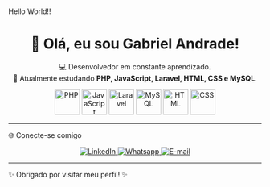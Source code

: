 
###

<p align="left">Hello World!!</p>

###
<!-- Perfil README - Lala Trelson -->

<h1 align="center">👋 Olá, eu sou Gabriel Andrade!</h1>

<p align="center">
  💻 Desenvolvedor em constante aprendizado. <br>
  🚀 Atualmente estudando <strong>PHP, JavaScript, Laravel, HTML, CSS e MySQL</strong>.
</p>

<p align="center">
  <!-- Linguagens -->
  <img src="https://cdn.jsdelivr.net/gh/devicons/devicon/icons/php/php-original.svg" alt="PHP" width="50" height="50"/>
  <img src="https://cdn.jsdelivr.net/gh/devicons/devicon/icons/javascript/javascript-original.svg" alt="JavaScript" width="50" height="50"/>
 <img src="https://upload.wikimedia.org/wikipedia/commons/9/9a/Laravel.svg" alt="Laravel" width="50" height="50"/>
  <img src="https://cdn.jsdelivr.net/gh/devicons/devicon/icons/mysql/mysql-original.svg" alt="MySQL" width="50" height="50"/>
  <img src="https://cdn.jsdelivr.net/gh/devicons/devicon/icons/html5/html5-original.svg" alt="HTML" width="50" height="50"/>
  <img src="https://cdn.jsdelivr.net/gh/devicons/devicon/icons/css3/css3-original.svg" alt="CSS" width="50" height="50"/>
</p>

---

🌐 Conecte-se comigo

<p align="center">
  <a href=https://www.linkedin.com/in/gabriel-andrade-90626734a/?trk=opento_sprofile_topcard" target="_blank">
    <img src="https://img.shields.io/badge/LinkedIn-0077B5?style=for-the-badge&logo=linkedin&logoColor=white" alt="LinkedIn"/>
  </a>
  <a href="https://www.instagram.com/seu-instagram" target="_blank">
    <img src="https://img.shields.io/badge/Whatsapp-E4405F?style=for-the-badge&logo=instagram&logoColor=white" alt="Whatsapp"/>
  </a>
  <a href="mailto:gabrieloliveiraandrade680@hotmail.com">
    <img src="https://img.shields.io/badge/Email-D14836?style=for-the-badge&logo=gmail&logoColor=white" alt="E-mail"/>
  </a>
</p>

---
  ✨ Obrigado por visitar meu perfil! ✨
</p>
